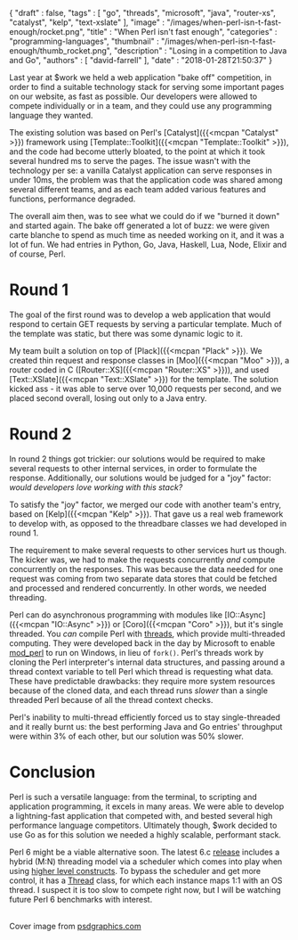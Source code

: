 {
   "draft" : false,
   "tags" : [
      "go",
      "threads",
      "microsoft",
      "java",
      "router-xs",
      "catalyst",
      "kelp",
      "text-xslate"
   ],
   "image" : "/images/when-perl-isn-t-fast-enough/rocket.png",
   "title" : "When Perl isn't fast enough",
   "categories" : "programming-languages",
   "thumbnail" : "/images/when-perl-isn-t-fast-enough/thumb_rocket.png",
   "description" : "Losing in a competition to Java and Go",
   "authors" : [
      "david-farrell"
   ],
   "date" : "2018-01-28T21:50:37"
}

Last year at $work we held a web application "bake off" competition, in order to find a suitable technology stack for serving some important pages on our website, as fast as possible. Our developers were allowed to compete individually or in a team, and they could use any programming language they wanted.

The existing solution was based on Perl's [Catalyst]({{<mcpan "Catalyst" >}}) framework using [Template::Toolkit]({{<mcpan "Template::Toolkit" >}}), and the code had become utterly bloated, to the point at which it took several hundred ms to serve the pages. The issue wasn't with the technology per se: a vanilla Catalyst application can serve responses in under 10ms, the problem was that the application code was shared among several different teams, and as each team added various features and functions, performance degraded.

The overall aim then, was to see what we could do if we "burned it down" and started again. The bake off generated a lot of buzz: we were given carte blanche to spend as much time as needed working on it, and it was a lot of fun. We had entries in Python, Go, Java, Haskell, Lua, Node, Elixir and of course, Perl.

# Round 1

The goal of the first round was to develop a web application that would respond to certain GET requests by serving a particular template. Much of the template was static, but there was some dynamic logic to it.

My team built a solution on top of [Plack]({{<mcpan "Plack" >}}). We created thin request and response classes in [Moo]({{<mcpan "Moo" >}}), a router coded in C ([Router::XS]({{<mcpan "Router::XS" >}})), and used [Text::XSlate]({{<mcpan "Text::XSlate" >}}) for the template. The solution kicked ass - it was able to serve over 10,000 requests per second, and we placed second overall, losing out only to a Java entry.

# Round 2

In round 2 things got trickier: our solutions would be required to make several requests to other internal services, in order to formulate the response. Additionally, our solutions would be judged for a "joy" factor: _would developers love working with this stack?_

To satisfy the "joy" factor, we merged our code with another team's entry, based on [Kelp]({{<mcpan "Kelp" >}}). That gave us a real web framework to develop with, as opposed to the threadbare classes we had developed in round 1.

The requirement to make several requests to other services hurt us though. The kicker was, we had to make the requests concurrently *and* compute concurrently on the responses. This was because the data needed for one request was coming from two separate data stores that could be fetched and processed and rendered concurrently. In other words, we needed threading.

Perl can do asynchronous programming with modules like [IO::Async]({{<mcpan "IO::Async" >}}) or [Coro]({{<mcpan "Coro" >}}), but it's single threaded. You *can* compile Perl with [threads](https://perldoc.perl.org/threads.html), which provide multi-threaded computing. They were developed back in the day by Microsoft to enable [mod_perl](https://perl.apache.org/) to run on Windows, in lieu of `fork()`. Perl's threads work by cloning the Perl interpreter's internal data structures, and passing around a thread context variable to tell Perl which thread is requesting what data. These have predictable drawbacks: they require more system resources because of the cloned data, and each thread runs _slower_ than a single threaded Perl because of all the thread context checks.

Perl's inability to multi-thread efficiently forced us to stay single-threaded and it really burnt us: the best performing Java and Go entries' throughput were within 3% of each other, but our solution was 50% slower.

# Conclusion

Perl is such a versatile language: from the terminal, to scripting and application programming, it excels in many areas. We were able to develop a lightning-fast application that competed with, and bested several high performance language competitors. Ultimately though, $work decided to use Go as for this solution we needed a highly scalable, performant stack.

Perl 6 might be a viable alternative soon. The latest 6.c [release](https://perl6.org/downloads/) includes a hybrid (M:N) threading model via a scheduler which comes into play when using [higher level constructs](https://docs.perl6.org/language/concurrency). To bypass the scheduler and get more control, it has a [Thread](https://docs.perl6.org/type/Thread) class, for which each instance maps 1:1 with an OS thread. I suspect it is too slow to compete right now, but I will be watching future Perl 6 benchmarks with interest.

\
Cover image from [psdgraphics.com](http://www.psdgraphics.com/psd/rocket-icon-psd/)
